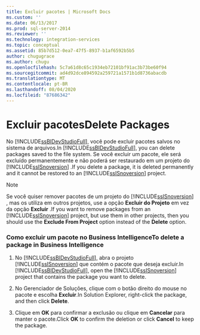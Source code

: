 ```yaml
---
title: Excluir pacotes | Microsoft Docs
ms.custom: ''
ms.date: 06/13/2017
ms.prod: sql-server-2014
ms.reviewer: ''
ms.technology: integration-services
ms.topic: conceptual
ms.assetid: 85b7d512-0ea7-47f5-8937-b1af6592b5b5
author: chugugrace
ms.author: chugu
ms.openlocfilehash: 5c7a61d8c65c1934eb72101bf91ac3b73be60f94
ms.sourcegitcommit: ad4d92dce894592a259721a1571b1d8736abacdb
ms.translationtype: MT
ms.contentlocale: pt-BR
ms.lasthandoff: 08/04/2020
ms.locfileid: "87686342"
---
```

# <a name="delete-packages"></a><span data-ttu-id="091c6-102">Excluir pacotes</span><span class="sxs-lookup"><span data-stu-id="091c6-102">Delete Packages</span></span>
  <span data-ttu-id="091c6-103">No [!INCLUDE[ssBIDevStudioFull](../includes/ssbidevstudiofull-md.md)], você pode excluir pacotes salvos no sistema de arquivos.</span><span class="sxs-lookup"><span data-stu-id="091c6-103">In [!INCLUDE[ssBIDevStudioFull](../includes/ssbidevstudiofull-md.md)], you can delete packages saved to the file system.</span></span> <span data-ttu-id="091c6-104">Se você excluir um pacote, ele será excluído permanentemente e não poderá ser restaurado em um projeto do [!INCLUDE[ssISnoversion](../includes/ssisnoversion-md.md)] .</span><span class="sxs-lookup"><span data-stu-id="091c6-104">If you delete a package, it is deleted permanently and it cannot be restored to an [!INCLUDE[ssISnoversion](../includes/ssisnoversion-md.md)] project.</span></span>  
  
> [!NOTE]  
>  <span data-ttu-id="091c6-105">Se você quiser remover pacotes de um projeto do [!INCLUDE[ssISnoversion](../includes/ssisnoversion-md.md)] , mas os utiliza em outros projetos, use a opção **Excluir do Projeto** em vez da opção **Excluir** .</span><span class="sxs-lookup"><span data-stu-id="091c6-105">If you want to remove packages from an [!INCLUDE[ssISnoversion](../includes/ssisnoversion-md.md)] project, but use them in other projects, then you should use the **Exclude From Project** option instead of the **Delete** option.</span></span>  
  
### <a name="to-delete-a-package-in-business-intelligence"></a><span data-ttu-id="091c6-106">Como excluir um pacote no Business Intelligence</span><span class="sxs-lookup"><span data-stu-id="091c6-106">To delete a package in Business Intelligence</span></span>  
  
1.  <span data-ttu-id="091c6-107">No [!INCLUDE[ssBIDevStudioFull](../includes/ssbidevstudiofull-md.md)], abra o projeto [!INCLUDE[ssISnoversion](../includes/ssisnoversion-md.md)] que contém o pacote que deseja excluir.</span><span class="sxs-lookup"><span data-stu-id="091c6-107">In [!INCLUDE[ssBIDevStudioFull](../includes/ssbidevstudiofull-md.md)], open the [!INCLUDE[ssISnoversion](../includes/ssisnoversion-md.md)] project that contains the package you want to delete.</span></span>  
  
2.  <span data-ttu-id="091c6-108">No Gerenciador de Soluções, clique com o botão direito do mouse no pacote e escolha **Excluir**.</span><span class="sxs-lookup"><span data-stu-id="091c6-108">In Solution Explorer, right-click the package, and then click **Delete**.</span></span>  
  
3.  <span data-ttu-id="091c6-109">Clique em **OK** para confirmar a exclusão ou clique em **Cancelar** para manter o pacote.</span><span class="sxs-lookup"><span data-stu-id="091c6-109">Click **OK** to confirm the deletion or click **Cancel** to keep the package.</span></span>  
  
  
